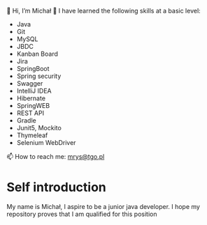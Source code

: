  👋 Hi, I’m Michał
 👀 I have learned the following skills at a basic level:
* Java
* Git
* MySQL
* JBDC
* Kanban Board
* Jira
* SpringBoot
* Spring security
* Swagger
* IntelliJ IDEA
* Hibernate
* SpringWEB
* REST API
* Gradle
* Junit5, Mockito
* Thymeleaf
* Selenium WebDriver

 📫 How to reach me: mrys@tgo.pl

# Self introduction

My name is Michał, I aspire to be a junior java developer. I hope my repository proves that I am qualified for this position
